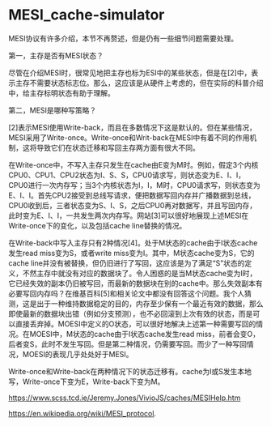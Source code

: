 # MESI_cache-simulator
MESI协议有许多介绍，本节不再赘述，但是仍有一些细节问题需要处理。

第一，主存是否有MESI状态？

尽管在介绍MESI时，很常见地把主存也标为ESI中的某些状态，但是在[2]中，表示主存不需要状态标志位。那么，这应该是从硬件上考虑的，但在实际的科普介绍中，给主存标明状态有助于理解。

第二，MESI是哪种写策略？

[2]表示MESI使用Write-back，而且在多数情况下这是默认的。但在某些情况，MESI采用了Write-once。Write-once和Writ-back在MESI中有着不同的作用机制，这将导致它们在状态迁移和写回主存两方面有很大不同。

在Write-once中，不写入主存只发生在cache由E变为M时。例如，假定3个内核CPU0、CPU1、CPU2状态为I、S、S，CPU0请求写，则状态变为E、I、I，CPU0进行一次内存写；当3个内核状态为I，I，M时，CPU0请求写，则状态变为E、I、I。首先CPU2接受到总线写请求，便把数据写回内存并广播数据到总线，CPU0收到后，三者状态变为S、I、S，之后CPU0再对数据写，并且写回内存，此时变为E、I、I，一共发生两次内存写。网站[3]可以很好地展现上述MESI在Write-once下的变化，以及包括cache line替换的情况。

在Write-back中写入主存只有2种情况[4]。处于M状态的cache由于I状态cache发生read miss变为S，或者write miss变为I。其中，M状态cache变为S，它的cache line并没有被替换，但仍旧进行了写回，这应该是为了满足“S”状态的定义，不然主存中就没有对应的数据块了。令人困惑的是当M状态cache变为I时，它已经失效的副本仍旧被写回，而最新的数据块在别的cache中。那么失效副本有必要写回内存吗？在维基百科[5]和相关论文中都没有回答这个问题。我个人猜测，这是出于一种维持数据稳定的目的，内存至少保有一个最近有效的数据，那么即使最新的数据块出错（例如分支预测），也不必回滚到上次有效的状态，而是可以直接丢弃掉。MOESI中定义的O状态，可以很好地解决上述第一种需要写回的情况。在MOESI中，M状态的cache由于I状态cache发生read miss，前者会变O，后者变S，此时不发生写回。但是第二种情况，仍需要写回。而少了一种写回情况，MOESI的表现几乎处处好于MESI。

Write-once和Write-back在两种情况下的状态迁移有。cache为I或S发生本地写，Write-once下变为E，Write-back下变为M。

https://www.scss.tcd.ie/Jeremy.Jones/VivioJS/caches/MESIHelp.htm

https://en.wikipedia.org/wiki/MESI_protocol.


